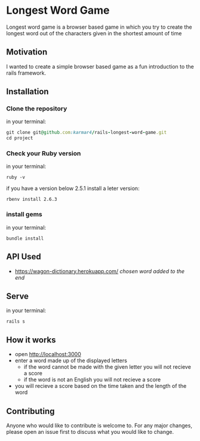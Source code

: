 # Longest Word Game

Longest word game is a browser based game in which you try to create the longest word out of the characters given in the shortest amount of time

## Motivation
I wanted to create a simple browser based game as a fun introduction to the rails framework.

## Installation

### Clone the repository
in your terminal:

```Ruby
git clone git@github.com:karmar4/rails-longest-word-game.git
cd project
```

### Check your Ruby version
in your terminal:

```
ruby -v
```

if you have a version below 2.5.1 install a leter version:

```
rbenv install 2.6.3
```

### install gems
in your terminal:
``` 
bundle install
```
## API Used
* https://wagon-dictionary.herokuapp.com/ 
*chosen word added to the end*


## Serve
in your terminal:
``` 
rails s
```

## How it works
* open [http://localhost:3000](http://localhost:3000/)
* enter a word made up of the displayed letters
  * if the word cannot be made with the given letter you will not recieve a score
  * if the word is not an English you will not recieve a score
* you will recieve a score based on the time taken and the length of the word



## Contributing
Anyone who would like to contribute is welcome to. For any major changes, please open an issue first to discuss what you would like to change.

